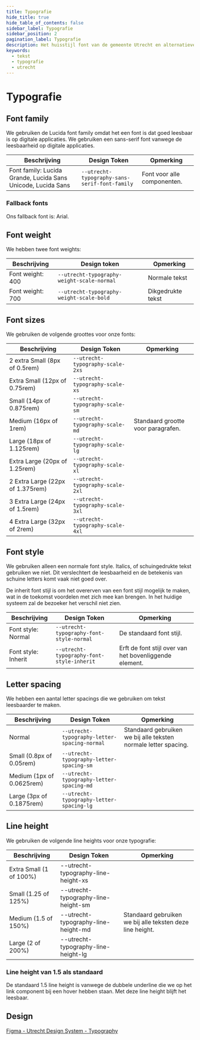 ```yaml
---
title: Typografie
hide_title: true
hide_table_of_contents: false
sidebar_label: Typografie
sidebar_position: 2
pagination_label: Typografie
description: Het huisstijl font van de gemeente Utrecht en alternatieven
keywords:
  - tekst
  - typografie
  - utrecht
---
```


<!-- @license CC0-1.0 -->

# Typografie

## Font family

We gebruiken de Lucida font family omdat het een font is dat goed leesbaar is op digitale applicaties. We gebruiken een sans-serif font vanwege de leesbaarheid op digitale applicaties.

| Beschrijving                                                 | Design Token                                  | Opmerking                   |
| ------------------------------------------------------------ | --------------------------------------------- | --------------------------- |
| Font family: Lucida Grande, Lucida Sans Unicode, Lucida Sans | `--utrecht-typography-sans-serif-font-family` | Font voor alle componenten. |

### Fallback fonts

Ons fallback font is: Arial.

## Font weight

We hebben twee font weights:

| Beschrijving     | Design token                               | Opmerking         |
| ---------------- | ------------------------------------------ | ----------------- |
| Font weight: 400 | `--utrecht-typography-weight-scale-normal` | Normale tekst     |
| Font weight: 700 | `--utrecht-typography-weight-scale-bold`   | Dikgedrukte tekst |

## Font sizes

We gebruiken de volgende groottes voor onze fonts:

| Beschrijving                     | Design Token                     | Opmerking                          |
| -------------------------------- | -------------------------------- | ---------------------------------- |
| 2 extra Small (8px of 0.5rem)    | `--utrecht-typography-scale-2xs` |                                    |
| Extra Small (12px of 0.75rem)    | `--utrecht-typography-scale-xs`  |                                    |
| Small (14px of 0.875rem)         | `--utrecht-typography-scale-sm`  |                                    |
| Medium (16px of 1rem)            | `--utrecht-typography-scale-md`  | Standaard grootte voor paragrafen. |
| Large (18px of 1.125rem)         | `--utrecht-typography-scale-lg`  |                                    |
| Extra Large (20px of 1.25rem)    | `--utrecht-typography-scale-xl`  |                                    |
| 2 Extra Large (22px of 1.375rem) | `--utrecht-typography-scale-2xl` |                                    |
| 3 Extra Large (24px of 1.5rem)   | `--utrecht-typography-scale-3xl` |                                    |
| 4 Extra Large (32px of 2rem)     | `--utrecht-typography-scale-4xl` |                                    |

## Font style

We gebruiken alleen een normale font style. Italics, of schuingedrukte tekst gebruiken we niet. Dit verslechtert de leesbaarheid en de betekenis van schuine letters komt vaak niet goed over.

De inherit font stijl is om het overerven van een font stijl mogelijk te maken, wat in de toekomst voordelen met zich mee kan brengen. In het huidige systeem zal de bezoeker het verschil niet zien.

| Beschrijving        | Design Token                              | Opmerking                                              |
| ------------------- | ----------------------------------------- | ------------------------------------------------------ |
| Font style: Normal  | `--utrecht-typography-font-style-normal`  | De standaard font stijl.                               |
| Font style: Inherit | `--utrecht-typography-font-style-inherit` | Erft de font stijl over van het bovenliggende element. |

## Letter spacing

We hebben een aantal letter spacings die we gebruiken om tekst leesbaarder te maken.

| Beschrijving              | Design Token                                 | Opmerking                                                       |
| ------------------------- | -------------------------------------------- | --------------------------------------------------------------- |
| Normal                    | `--utrecht-typography-letter-spacing-normal` | Standaard gebruiken we bij alle teksten normale letter spacing. |
| Small (0.8px of 0.05rem)  | `--utrecht-typography-letter-spacing-sm`     |                                                                 |
| Medium (1px of 0.0625rem) | `--utrecht-typography-letter-spacing-md`     |                                                                 |
| Large (3px of 0.1875rem)  | `--utrecht-typography-letter-spacing-lg`     |                                                                 |

## Line height

We gebruiken de volgende line heights voor onze typografie:

| Beschrijving            | Design Token                        | Opmerking                                                 |
| ----------------------- | ----------------------------------- | --------------------------------------------------------- |
| Extra Small (1 of 100%) | --utrecht-typography-line-height-xs |                                                           |
| Small (1.25 of 125%)    | --utrecht-typography-line-height-sm |                                                           |
| Medium (1.5 of 150%)    | --utrecht-typography-line-height-md | Standaard gebruiken we bij alle teksten deze line height. |
| Large (2 of 200%)       | --utrecht-typography-line-height-lg |                                                           |

### Line height van 1.5 als standaard

De standaard 1.5 line height is vanwege de dubbele underline die we op het link component bij een hover hebben staan. Met deze line height blijft het leesbaar.

## Design

[Figma - Utrecht Design System - Typography](https://www.figma.com/file/msb3CfQBefPoruqNQ968Zh/Utrecht-Design-System?node-id=1%3A637)
